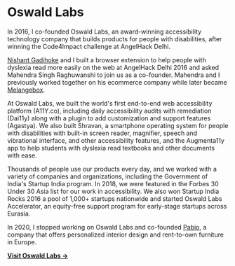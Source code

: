 # Oswald Labs

In 2016, I co-founded Oswald Labs, an award-winning accessibility technology company that builds products for people with disabilities, after winning the Code4Impact challenge at AngelHack Delhi.

[Nishant Gadihoke](https://nishantgadihoke.com) and I built a browser extension to help people with dyslexia read more easily on the web at AngelHack Delhi 2016 and asked Mahendra Singh Raghuwanshi to join us as a co-founder. Mahendra and I previously worked together on his ecommerce company while later became [Melangebox](https://anandchowdhary.com/projects/2017/melangebox).

At Oswald Labs, we built the world's first end-to-end web accessibility platform (A11Y.co), including daily accessibility audits with remediation (Dai11y) along with a plugin to add customization and support features (Agastya). We also built Shravan, a smartphone operating system for people with disabilities with built-in screen reader, magnifier, speech and vibrational interface, and other accessibility features, and the Augmenta11y app to help students with dyslexia read textbooks and other documents with ease.

Thousands of people use our products every day, and we worked with a variety of companies and organizations, including the Government of India's Startup India program. In 2018, we were featured in the Forbes 30 Under 30 Asia list for our work in accessibility. We also won Startup India Rocks 2016 a pool of 1,000+ startups nationwide and started Oswald Labs Accelerator, an equity-free support program for early-stage startups across Eurasia.

In 2020, I stopped working on Oswald Labs and co-founded [Pabio](https://anandchowdhary.com/projects/tags/pabio), a company that offers personalized interior design and rent-to-own furniture in Europe.

[**Visit Oswald Labs →**](https://oswaldlabs.com)
